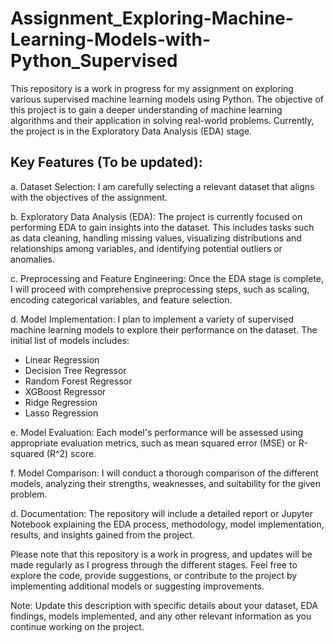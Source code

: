 # Assignment_Exploring-Machine-Learning-Models-with-Python_Supervised
This repository is a work in progress for my assignment on exploring various supervised machine learning models using Python. The objective of this project is to gain a deeper understanding of machine learning algorithms and their application in solving real-world problems. Currently, the project is in the Exploratory Data Analysis (EDA) stage.

## Key Features (To be updated):

a. Dataset Selection: I am carefully selecting a relevant dataset that aligns with the objectives of the assignment.

b. Exploratory Data Analysis (EDA): The project is currently focused on performing EDA to gain insights into the dataset. This includes tasks such as data cleaning, handling missing values, visualizing distributions and relationships among variables, and identifying potential outliers or anomalies.

c. Preprocessing and Feature Engineering: Once the EDA stage is complete, I will proceed with comprehensive preprocessing steps, such as scaling, encoding categorical variables, and feature selection.

d. Model Implementation: I plan to implement a variety of supervised machine learning models to explore their performance on the dataset. The initial list of models includes:
*  Linear Regression
*  Decision Tree Regressor
*  Random Forest Regressor
*  XGBoost Regressor
*  Ridge Regression
*  Lasso Regression

e. Model Evaluation: Each model's performance will be assessed using appropriate evaluation metrics, such as mean squared error (MSE) or R-squared (R^2) score.

f. Model Comparison: I will conduct a thorough comparison of the different models, analyzing their strengths, weaknesses, and suitability for the given problem.

d. Documentation: The repository will include a detailed report or Jupyter Notebook explaining the EDA process, methodology, model implementation, results, and insights gained from the project.

Please note that this repository is a work in progress, and updates will be made regularly as I progress through the different stages. Feel free to explore the code, provide suggestions, or contribute to the project by implementing additional models or suggesting improvements.

Note: Update this description with specific details about your dataset, EDA findings, models implemented, and any other relevant information as you continue working on the project.
